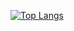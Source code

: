 [![Top Langs](https://github-readme-stats.vercel.app/api/top-langs/?username=AlanAcosta460)](https://github.com/anuraghazra/github-readme-stats)

